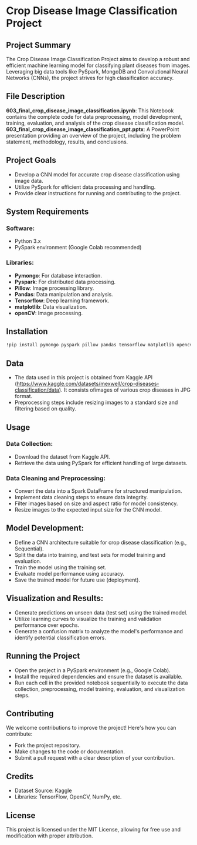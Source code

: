 # Crop Disease Image Classification Project

## Project Summary
The Crop Disease Image Classification Project aims to develop a robust and efficient machine learning model for classifying plant diseases from images. Leveraging big data tools like PySpark, MongoDB and Convolutional Neural Networks (CNNs), the project strives for high classification accuracy.

## File Description
**603_final_crop_disease_image_classification.ipynb**: This Notebook contains the complete code for data preprocessing, model development, training, evaluation, and analysis of the crop disease classification model.
**603_final_crop_disease_image_classification_ppt.pptx**: A PowerPoint presentation providing an overview of the project, including the problem statement, methodology, results, and conclusions.

## Project Goals
- Develop a CNN model for accurate crop disease classification using image data.
- Utilize PySpark for efficient data processing and handling.
- Provide clear instructions for running and contributing to the project.

## System Requirements
### Software:
- Python 3.x
- PySpark environment (Google Colab recommended)

### Libraries:
- **Pymongo**: For database interaction.
- **Pyspark**: For distributed data processing.
- **Pillow**: Image processing library.
- **Pandas**: Data manipulation and analysis.
- **Tensorflow**: Deep learning framework.
- **matplotlib**: Data visualization.
- **openCV**: Image processing.

## Installation
```bash
!pip install pymongo pyspark pillow pandas tensorflow matplotlib opencv-python
```

## Data
- The data used in this project is obtained from Kaggle API (https://www.kaggle.com/datasets/mexwell/crop-diseases-classification/data). It consists ofimages of various crop diseases in JPG format. 
- Preprocessing steps include resizing images to a standard size and filtering based on quality.

## Usage
### Data Collection:
- Download the dataset from Kaggle API.
- Retrieve the data using PySpark for efficient handling of large datasets.
### Data Cleaning and Preprocessing:
- Convert the data into a Spark DataFrame for structured manipulation.
- Implement data cleaning steps to ensure data integrity.
- Filter images based on size and aspect ratio for model consistency.
- Resize images to the expected input size for the CNN model.

##  Model Development:
- Define a CNN architecture suitable for crop disease classification (e.g., Sequential).
- Split the data into training, and test sets for model training and evaluation.
- Train the model using the training set.
- Evaluate model performance using accuracy.
- Save the trained model for future use (deployment).

## Visualization and Results:
- Generate predictions on unseen data (test set) using the trained model.
- Utilize learning curves to visualize the training and validation performance over epochs.
- Generate a confusion matrix to analyze the model's performance and identify potential classification errors.

## Running the Project
- Open the project in a PySpark environment (e.g., Google Colab).
- Install the required dependencies and ensure the dataset is available.
- Run each cell in the provided notebook sequentially to execute the data collection, preprocessing, model training, evaluation, and visualization steps.

##  Contributing
We welcome contributions to improve the project! Here's how you can contribute:
- Fork the project repository.
- Make changes to the code or documentation.
- Submit a pull request with a clear description of your contribution.

## Credits
- Dataset Source: Kaggle
- Libraries: TensorFlow, OpenCV, NumPy, etc.

## License
This project is licensed under the MIT License, allowing for free use and modification with proper attribution.